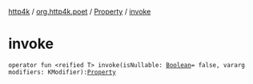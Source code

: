 [http4k](../../index.md) / [org.http4k.poet](../index.md) / [Property](index.md) / [invoke](./invoke.md)

# invoke

`operator fun <reified T> invoke(isNullable: `[`Boolean`](https://kotlinlang.org/api/latest/jvm/stdlib/kotlin/-boolean/index.html)` = false, vararg modifiers: KModifier): `[`Property`](index.md)